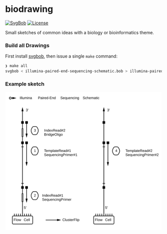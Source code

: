 # biodrawing

[![SvgBob][svgbob-badge]][svgbob-link]
[![License][license-badge]][license-link]

[license-badge]: https://img.shields.io/github/license/clintval/biodrawing.svg?color=blue
[license-link]:  LICENSE
[svgbob-badge]:  https://img.shields.io/badge/ASCII_Style-svgbob-F27F41.svg
[svgbob-link]:   https://github.com/ivanceras/svgbob

Small sketches of common ideas with a biology or bioinformatics theme.


### Build all Drawings

First install [svgbob](https://github.com/ivanceras/svgbob), then issue a single `make` command:

```bash
❯ make all
svgbob < illumina-paired-end-sequencing-schematic.bob > illumina-paired-end-sequencing-schematic.svg
```

### Example sketch

<p align="center">
  <img src="illumina-paired-end-sequencing-schematic.svg?sanitize=true">
</p>
